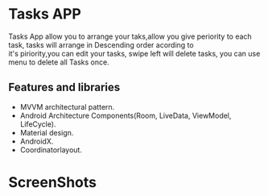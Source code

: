 # Tasks APP

Tasks App allow you to arrange your taks,allow you give periority to each task, tasks will arrange in Descending order acording to <br/>
it's piriority,you can edit your tasks, swipe left will delete tasks, you can use menu to delete all Tasks once.

## Features and libraries<br/>
   - MVVM architectural pattern.<br/>
   - Android Architecture Components(Room, LiveData, ViewModel, LifeCycle).<br/>
   - Material design.<br/>
   - AndroidX.<br/>
   - Coordinatorlayout.<br/>
   
   # ScreenShots <br/>
